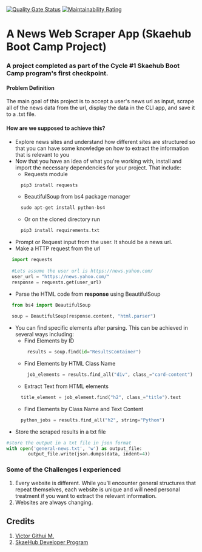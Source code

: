 [![Quality Gate Status](https://sonarcloud.io/api/project_badges/measure?project=GithuiVictor_Skaehub-News-Web-Scrapper-Project&metric=alert_status)](https://sonarcloud.io/dashboard?id=GithuiVictor_Skaehub-News-Web-Scrapper-Project)
[![Maintainability Rating](https://sonarcloud.io/api/project_badges/measure?project=GithuiVictor_Skaehub-News-Web-Scrapper-Project&metric=sqale_rating)](https://sonarcloud.io/dashboard?id=GithuiVictor_Skaehub-News-Web-Scrapper-Project)


# A News Web Scraper App  (Skaehub Boot Camp Project)
### A project completed as part of the Cycle #1 Skaehub Boot Camp program's first checkpoint. 

#### Problem Definition
The main goal of this project is to accept a user's news url as input, scrape all of the news data from the url, display the data in the CLI app, and save it to a .txt file. 

#### How are we supposed to achieve this?
* Explore news sites and understand how different sites are structured so that you can have some knowledge on how to extract the information that is relevant to you
* Now that you have an idea of what you're working with, install and import the necessary dependencies for your project. That include:
  * Requests module
  ```python
    pip3 install requests
  ```
  * BeautifulSoup from bs4 package manager
  ```python
    sudo apt-get install python-bs4
  ```
  * Or on the cloned directory run
  ```python
    pip3 install requirements.txt
  ```
* Prompt or Request input from the user. It should be a news url.
* Make a HTTP request from the url
```python
  import requests
  
  #Lets assume the user url is https://news.yahoo.com/
  user_url = "https://news.yahoo.com/"
  response = requests.get(user_url)
```
* Parse the HTML code from **response** using BeautifulSoup
```python
  from bs4 import BeautifulSoup
  
  soup = BeautifulSoup(response.content, "html.parser")
```
* You can find specific elements after parsing. This can be achieved in several ways including:
  * Find Elements by ID
    ```python
     results = soup.find(id="ResultsContainer")
    ```
  * Find Elements by HTML Class Name
    ```python
     job_elements = results.find_all("div", class_="card-content")
    ```
  * Extract Text from HTML elements
   ```python
     title_element = job_element.find("h2", class_="title").text
   ```
  * Find Elements by Class Name and Text Content
   ```python
     python_jobs = results.find_all("h2", string="Python")
   ```
* Store the scraped results in a txt file
```python
#store the output in a txt file in json format
with open('general-news.txt', 'w') as output_file:
        output_file.write(json.dumps(data, indent=4))
```

### Some of the Challenges I experienced
1. Every website is different. While you’ll encounter general structures that repeat themselves, each website is unique and will need personal treatment if you want to extract the relevant information.
2. Websites are always changing.

## Credits
1. [Victor Githui M.](https://victor-githui.netlify.app/)
2. [SkaeHub Developer Program](https://www.skaehub.com/#/)




